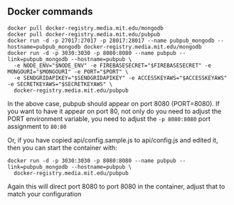 ## Docker commands

    docker pull docker-registry.media.mit.edu/mongodb
    docker pull docker-registry.media.mit.edu/pubpub
    docker run -d -p 27017:27017 -p 28017:28017 --name pubpub_mongodb --hostname=pubpub_mongodb docker-registry.media.mit.edu/mongodb
    docker run -d -p 3030:3030 -p 8080:8080 --name pubpub --link=pubpub_mongodb --hostname=pubpub \
      -e NODE_ENV="$NODE_ENV" -e FIREBASESECRET="$FIREBASESECRET" -e MONGOURI="$MONGOURI" -e PORT="$PORT" \
      -e SENDGRIDAPIKEY="$SENDGRIDAPIKEY" -e ACCESSKEYAWS="$ACCESSKEYAWS" -e SECRETKEYAWS="$SECRETKEYAWS" \
      docker-registry.media.mit.edu/pubpub

In the above case, pubpub should appear on port 8080 (PORT=8080). If you want to have it appear on port 80, not only do you need to adjust the PORT environment variable, you need to adjust the `-p 8080:8080` port assignment to `80:80`

Or, if you have copied api/config.sample.js to api/config.js and edited it, then you can start the container with:

    docker run -d -p 3030:3030 -p 8080:8080 --name pubpub --link=pubpub_mongodb --hostname=pubpub \
      docker-registry.media.mit.edu/pubpub

Again this will direct port 8080 to port 8080 in the container, adjust that to match your configuration


